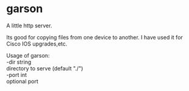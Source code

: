 # garson
A little http server.

Its good for copying files from one device to another. I have used it for Cisco IOS upgrades,etc.


Usage of garson:  
  -dir string  
        directory to serve (default "./")  
  -port int  
        optional port  

